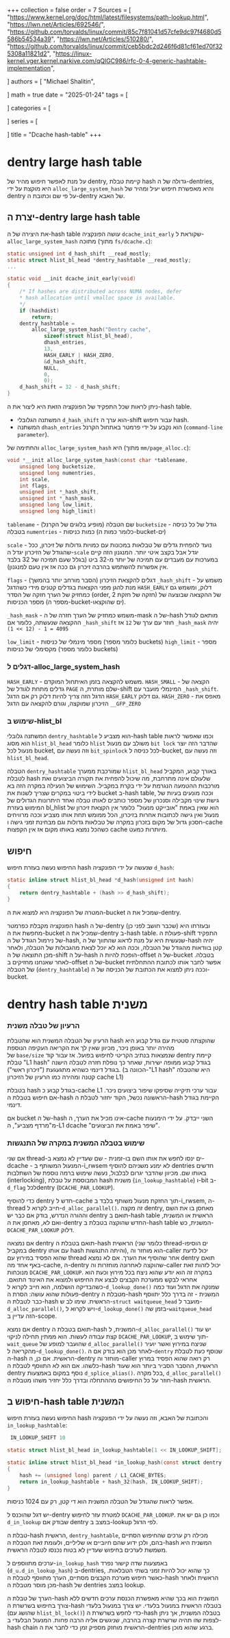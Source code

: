 +++
collection = false
order = 7
Sources = [
"https://www.kernel.org/doc/html/latest/filesystems/path-lookup.html",
"https://lwn.net/Articles/692546/",
"https://github.com/torvalds/linux/commit/85c7f81041d57cfe9dc97f4680d5586b54534a39",
"https://lwn.net/Articles/510280/",
"https://github.com/torvalds/linux/commit/ceb5bdc2d246f6d81cf61ed70f325308a11821d2",
"https://linux-kernel.vger.kernel.narkive.com/qQlGC986/rfc-0-4-generic-hashtable-implementation",

]
authors = [
"Michael Shalitin",

]
math = true
date = "2025-01-24"
tags = [

]
categories = [

]
series = [

]
title = "Dcache hash-table"
+++









# dentry large hash table
על מנת לאפשר חיפוש מהיר של dentry, קיימת טבלת hash גדולה של ה-dentries, היא מוקצת על ידי `alloc_large_system_hash` והיא מאפשרת חיפוש יעיל ומהיר של dentry על פי שם וכתובת ה-dentry של האבא.

## יצרת ה-dentry large hash table
את היצירה של ה-hash table עושה הפונקציה `dcache_init_early` שקוראת ל-`alloc_large_system_hash` מתוכה (מתוך `fs/dcache.c`):

```c {linenos=inline}
static unsigned int d_hash_shift __read_mostly;
static struct hlist_bl_head *dentry_hashtable __read_mostly;
...

static void __init dcache_init_early(void)
{
	/* If hashes are distributed across NUMA nodes, defer
	* hash allocation until vmalloc space is available.
	*/
	if (hashdist)
		return;
	dentry_hashtable =
		alloc_large_system_hash("Dentry cache",
			sizeof(struct hlist_bl_head),
			dhash_entries,
			13,
			HASH_EARLY | HASH_ZERO,
			&d_hash_shift,
			NULL,
			0,
			0);
	d_hash_shift = 32 - d_hash_shift;
}
```

ניתן לראות שכל התפקיד של הפונקציה הזאת היא ליצור את ה-hash table.

- המשתנה הגלובלי `d_hash_shift` הוא ערך ה-shift עבור חיפוש hash.
- המשתנה `dhash_entries` הוא נקבע על ידי פרמטר באתחול הקרנל (`command-line parameter`).

והחתימה של `alloc_large_system_hash` היא (מתוך `mm/page_alloc.c`):

 
```c {linenos=inline}
void *__init alloc_large_system_hash(const char *tablename,
	unsigned long bucketsize,
	unsigned long numentries,
	int scale,
	int flags,
	unsigned int *_hash_shift,
	unsigned int *_hash_mask,
	unsigned long low_limit,
	unsigned long high_limit)
```


`tablename` - שם הטבלה (מופיע בלוגים של הקרנל)
`bucketsize` - גודל של כל כניסה בטבלה
`numentries` - כמות כניסות (כלומר כמות ה-bucket-ים)

`scale` - נועד להפחית גדלים של טבלאות במכונות עם כמויות גדולות של זיכרון, ככל שהגודל של הזיכרון יגדל ה-`scale` יגדל אבל בקצב איטי יותר. המנגנון הזה קיים במערכות עם מעבדים עם תמיכה של יותר מ-32 ביט (בגלל שעם תמיכה של 32 בלבד אין אפשרות להשתמש בהרבה זיכרון גם ככה אז אין טעם למנגנון).

`flags` - דגלים להקצאת הזיכרון (הסבר מורחב  יותר בהמשך)
`_hash_shift` - משמש על מנת להגן מפני הקצאות בגדלים קטנים מידי כשהדגל `HASH_EARLY` דלוק, ומשמש גם כמחזיק של הערך חזקה של הסדר (order, חזקה של חזקת 2) של ההקצאה שבוצעה של מספר הכניסות (מספר ה-bucket-ים שהוקצאו).

`_hash_mask` - משמש כמחזיק של הערך חזרה של ה-mask של ה-hash מותאם לגודל ההקצאה שנעשתה, כלומר אם `_hash_shift` חוזר עם ערך של `12` אז `_hash_mask` יהיה `4095 = 1 - (12 >> 1)`

`low_limit` - מספר מינמלי של כניסות (כלומר מספר buckets)
`high_limit` -  מספר מקסימלי של כניסות (כלומר מספר buckets)

### דגלים ל-alloc_large_system_hash
`HASH_EARLY` - משמש להקצאה בזמן האיתחול המוקדם.
`HASH_SMALL` - הקצאה של גדלים מתחת לגודל של `PAGE` שלם מותרת, ה-shift המינמלי מועבר עם `_hash_shift`. הדגל הזה צריך להיות דלוק רק אם הדגל `HASH_EARLY` גם דלוק.
`HASH_ZERO` -  מאפס את הזיכרון שמוקצה, וגורם להקצאה עם הדגל  `__GFP_ZERO`

### שימוש ב-hlist_bl

המשתנה גלובלי `dentry_hashtable` הוא מצביע ל-hash table וכמו שאפשר לראות הוא מסוג `hlist_bl_head` כלומר `hlist` משולב עם מנעול `bit lock` שהדבר הזה יוצר מנעול לכל bucket, וזה נעשה עם `bit_spinlock` לכל כניסה ל-bucket,  וזה נעשה עם `hlist_bl_head`.

הטבלה `dentry_hashtable` שמורכבת ממערך `hlist_bl_head` באורך קבוע, המקביל לטבלת hash שלעולם אינה מתרחבת, מה שיכול להפחית את תקורה הביצועים ואת מורכבות ההטמעה הנגרמת על ידי בקרת במקביל.
השימוש של הנעילה במקרה הזה בא לידי ביטוי במקרים שצריך לשנות את bucket ב-hash table, וככה מונעים בעיות של גישת שינוי מקבילה וסנכרון של מספר כותבים לאותו טבלה ואחד היתרונות הגדולים של המימוש בעזרת bl_hlist הוא שאין באמת "אובייקט מנעול" כלומר אין הקצאת זיכרון של מנעול ואין גישה לכתובות אחרות בזיכרון, הכל ממומש תחת אותו מצביע וככה מרוויחים חסכון גדול של מקום בזכרון במקרה של טבלאות גדולות וגם מבחינת זמני גישה ו-cache כשהכל נמצא באותו מקום אז אין הקפצות cache מיותרות כמעט.







## חיפוש
החיפוש נעשה בעזרת חיפוש hash שנעשה על ידי הפונקציה `d_hash`:
```c {linenos=inline}
static inline struct hlist_bl_head *d_hash(unsigned int hash)
{
	return dentry_hashtable + (hash >> d_hash_shift);
}
```
המטרה של הפונקציה היא למצוא את ה-bucket שמכיל את ה-dentry.

הפונקציה מקבלת כפרמטר hash של ה-dentry (שכבר חושב לפני כן) ובעזרתו היא מחפשת את ה-bucket שמכיל את ה-dentry ב-hash table.
פעולת ה-shift התפקיד של נירמול הגודל של ה-hash, שנעשית היא על מנת לדאוג שהתווך של ה-hash יהיה קטן בוודאות מהגודל של הטבלה, וככה הוא לא יוכל לצאת מהגבולות של הטבלה, ולאחר מכן התוצאה של ה-shift על ה-hash הופכת להיות ה-offset של ה-bucket בטבלה.
לאחר שאנחנו מחזיקים ב-offset של ה-bucket אפשר לחבר אותו לכתובת ההתחלתית של הטבלה (`dentry_hashtable`) וככה ניתן למצוא את הכתובת של הכניסה של ה-bucket.


# dentry hash table משנית
### הרעיון של טבלה משנית
הרעיון של הטבלה המשנית הוא שהטבלת hash שהוקצתה סטטית עם גודל קבוע היא מהירה יותר באופן ניכר, מכיוון שאין לך את הקריאה העקיפה הנוספת של `base/size` שנמצאות בנתיב הקריטי לחיפוש בפועל. אז עבור קוד dentry קיימת טבלת "L1 hash" בגודל קבוע ממופה ישירות, שאחר כך נופלת חזרה לטבלה הישנה בגודל דינמי כשהיא מתגעגעת ("זיכרון ראשי").
(הכוונה ב-"L1 hash"  היא שהטבלה קטנה ומהירה כמו הרעיון של הזיכרון cache L1)

בטבלת hash בגודל קבוע כ-cache L1 עבור ערכי תיקייה שסיפקו שיפור ביצועים ניכר. אם חיפוש בטבלת ה-hash הראשונה נכשל, הקוד יחזור לטבלת ה-hash הקיימת בגודל דינמי.

אם bucket של ה-hash אינו מכיל את הערך, ה-cache השני ייבדק. על ידי הימנעות מ"מרדף מצביע", ה-L1 dcache "שיפר באמת את הביצועים".


### שימוש בטבלה המשנית במקרה של התנגשות
אם שני thread-ים ינסו לחפש את אותו השם בו-זמנית - שם שעדיין לא נמצא ב-dcache - המנעול המשותף ב-i_rwsem לא ימנע משניהם להוסיף dentries חדשים באותו שם. מכיוון שהדבר יגרום לבלבול, נעשה שימוש ברמה נוספת של השתלבות (interlocking), המבוססת על טבלת hash משנית (`in_lookup_hashtable`) ו-bit ב-`d_flag` לכלdentry (`DCACHE_PAR_LOOKUP`).

כדי להוסיף dentry חדש ל-cache תוך החזקת מנעול משותף בלבד ב-i_rwsem, ה-thread חייב לקרוא ל-`d_alloc_parallel()`. זה מקצה dentry, מאחסן בו את השם וההורה הנדרש, בודק אם כבר יש dentry תואם ב-hash table הראשית או המשנית, ואם לא, מאחסן את ה-dentry החדש שהוקצה בטבלת ב-hash table המשנית, כש-`DCACHE_PAR_LOOKUP` דלוק.

אם נמצאה dentry תואם בטבלת ה-hash הראשית (כלומר שני thread-ים הוסיפו במקביל dentry עם אותו hash והיתה התנגשות), הוא מוחזר וה-caller יכול לדעת שהוא הפסיד במירוץ עם thread אחר שהוסיף את הערך.
אם לא נמצא dentry תואם באף אחד מה-cache, ה-dentry שהוקצה לאחרונה מוחזרות וה-caller יכול לזהות זאת מנוכחות `DCACHE_PAR_LOOKUP`. במקרה זה הוא יודע שהוא ניצח בכל מירוץ וכעת הוא אחראי לבקש ממערכת הקבצים לבצע את החיפוש ולמצוא את האינוד התואם. 
כשהבדיקה הושלמה, הוא חייב לקרוא ל-`d_lookup_done()` שמנקה את הדגל ועוד כמה פעולות שהוא עושה: הסרת ה-dentry מטבלת ה-hash המשנית - זה בדרך כלל יתווסף כבר לטבלת ה-hash הראשית. שימו לב ש-`struct waitqueue_head` מועבר ל-`d_alloc_parallel()`, ויש לקרוא ל-`d_lookup_done()` בזמן שה-`waitqueue_head` הזה עדיין ב-scope.

אם נמצא dentry תואם בטבלת ה-hash המשנית, ל-`d_alloc_parallel()` יש עוד קצת עבודה לעשות. הוא ממתין תחילה לניקוי `DCACHE_PAR_LOOKUP`, תוך שימוש ב-`wait_queue` שהועבר למופע של `d_alloc_parallel()` שניצח במירוץ ואשר יועיר מהקריאה ל-`d_lookup_done()`. לאחר מכן הוא בודק אם ה-`dentry` שנוסף כעת לטבלת ה-hash הראשית. אם כן, ה-dentry מוחזר וה-caller רק רואה שהוא הפסיד במרוץ כלשהו. אם הוא לא התווסף לטבלת ה-hash הראשית, ההסבר הסביר ביותר הוא שעוד dentry נוסף במקום באמצעות `d_splice_alias()`.
בכל מקרה, `d_alloc_parallel()` חוזר על כל החיפושים מההתחלה ובדרך כלל יחזיר משהו מטבלת ה-hash הראשית.


 

## חיפוש ב-hash table המשנית

החיפוש נעשה בעזרת חיפוש hash והכתובת של האבא, וזה נעשה על ידי הפונקציה `in_lookup_hashtable`:

```c {linenos=inline}
 IN_LOOKUP_SHIFT 10

static struct hlist_bl_head in_lookup_hashtable[1 << IN_LOOKUP_SHIFT];

static inline struct hlist_bl_head *in_lookup_hash(const struct dentry *parent, unsigned int hash)
{
	hash += (unsigned long) parent / L1_CACHE_BYTES;
	return in_lookup_hashtable + hash_32(hash, IN_LOOKUP_SHIFT);
}
```

אפשר לראות שהגודל של הטבלה המשנית הוא די קטן, רק עם 1024 כניסות.

יש דגל שהוכנס ל-dentry למטרת עזר לחיפוש `DCACHE_PAR_LOOKUP`.
וכמו כן גם יש את `d_in_lookup` שבודק אם dentry במצב ב-lookup לפי הדגל.




טבלת ה-hash הראשית, `dentry_hashtable`, מכילה רק ערכים שהחיפוש הסתיים בהם, ולכן ידוע שהם חיוביים או שליליים, ולעומת זאת הטבלת ה-hash המשנית היא משמשת לערכים בחיפוש שעדיין לא בטוח נכנסו לטבלה הראשית.

ערכים מתווספים ל-`in_lookup_hash` באמצעות שדה קישור נפרד (`d_u.d_in_lookup_hash`) ב-dentries, כך שהוא יכול להיות זמני בשתי הטבלאות.
כאשר חיפוש מערכת הקבצים מסתיים, הערך מתווסף לטבלת ה-hash הראשית ולאחר מכן מוסר מטבלת ה-hash של dentries במצב lookup.

הערך של טבלת ה-hash המשנית הוא בכך שהיא מאפשרת הכנסת ערכים חדשים ללא צורך בחיפוש בשרשרת ה-hash בטבלה הראשית במנעול בלעדי. יש צורך במנעול בלעדי (שהושג עם `hlist_bl_lock()`) כדי לחפש בשרשרת ה-hash בטבלה המשנית, אך ניתן לצפות שזו תהיה שרשרת קצרה בהרבה, שניגשים אליה הרבה פחות. המנעול הבלעדי ב-hash chain הראשית מוחזק מספיק זמן כדי לחבר את ה-dentries ברגע שהוא מוכן.





